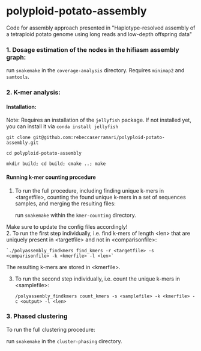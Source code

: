 # polyploid-potato-assembly
Code for assembly approach presented in "Haplotype-resolved assembly of a tetraploid potato genome using long reads and low-depth offspring data"

### 1. Dosage estimation of the nodes in the hifiasm assembly graph:
  run `snakemake` in the `coverage-analysis` directory. Requires `minimap2` and `samtools`.

### 2. K-mer analysis:
####   Installation:
   Note: Requires an installation of the `jellyfish` package. If not installed yet, you can install it via `conda install jellyfish`
   
   `git clone git@github.com:rebeccaserramari/polyploid-potato-assembly.git`
   
   `cd polyploid-potato-assembly`
   
   `mkdir build; cd build; cmake ..; make`
####  Running k-mer counting procedure
1. To run the full procedure, including finding unique k-mers in \<targetfile\>, counting the found unique k-mers in a set of sequences samples, and merging the resulting files:

    run `snakemake` within the `kmer-counting` directory.
    
Make sure to update the config files accordingly!    
2. To run the first step individually, i.e. find k-mers of length \<len\> that are uniquely present in \<targetfile\> and not in \<comparisonfile\>:

    `./polyassembly_findkmers find_kmers -r <targetfile> -s <comparisonfile> -k <kmerfile> -l <len>`

The resulting k-mers are stored in \<kmerfile\>.
  
3. To run the second step individually, i.e. count the unique k-mers in \<samplefile\>:
  
    `/polyassembly_findkmers count_kmers -s <samplefile> -k <kmerfile> -c <output> -l <len>`
  
### 3. Phased clustering

To run the full clustering procedure:

  run `snakemake` in the `cluster-phasing` directory.
 
